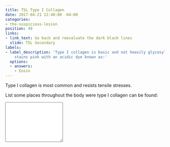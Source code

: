 ```yaml
---
title: TSL Type I Collagen
date: 2017-04-21 22:40:00 -04:00
categories:
- the-suspicious-lesion
position: 49
links:
- link_text: Go back and reevaluate the dark black lines
  slide: TSL Secondary
labels:
- label_description: 'Type I collagen is basic and not heavily glycosylated, thus
    stains pink with an acidic dye known as:'
  options:
  - answers:
    - Eosin
---
```


Type I collagen is most common and resists tensile stresses.

List some places throughout the body were type I collagen can be found:

<div class="form-group"><textarea class="form-control" rows="8"></textarea></div>

